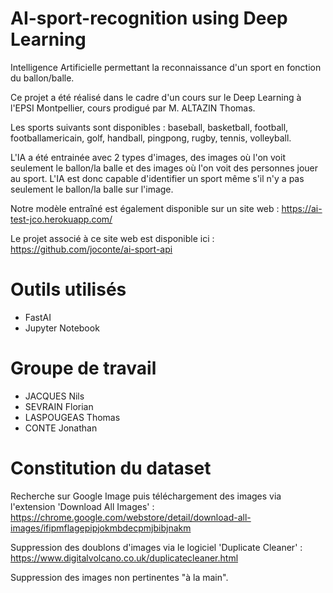 # AI-sport-recognition using Deep Learning
Intelligence Artificielle permettant la reconnaissance d'un sport en fonction du ballon/balle.

Ce projet a été réalisé dans le cadre d'un cours sur le Deep Learning à l'EPSI Montpellier, cours prodigué par M. ALTAZIN Thomas.

Les sports suivants sont disponibles : baseball, basketball, football, footballamericain, golf, handball, pingpong, rugby, tennis, volleyball.

L'IA a été entrainée avec 2 types d'images, des images où l'on voit seulement le ballon/la balle et des images où l'on voit des personnes jouer au sport.
L'IA est donc capable d'identifier un sport même s'il n'y a pas seulement le ballon/la balle sur l'image.

Notre modèle entraîné est également disponible sur un site web : https://ai-test-jco.herokuapp.com/

Le projet associé à ce site web est disponible ici : https://github.com/joconte/ai-sport-api

# Outils utilisés

- FastAI
- Jupyter Notebook

# Groupe de travail

- JACQUES Nils
- SEVRAIN Florian
- LASPOUGEAS Thomas
- CONTE Jonathan

# Constitution du dataset

Recherche sur Google Image puis téléchargement des images via l'extension 'Download All Images' : https://chrome.google.com/webstore/detail/download-all-images/ifipmflagepipjokmbdecpmjbibjnakm

Suppression des doublons d'images via le logiciel 'Duplicate Cleaner' : https://www.digitalvolcano.co.uk/duplicatecleaner.html

Suppression des images non pertinentes "à la main".
